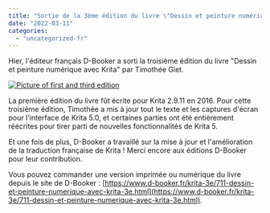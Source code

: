 ```yaml
---
title: "Sortie de la 3ème édition du livre \"Dessin et peinture numérique avec Krita\" !"
date: "2022-03-11"
categories: 
  - "uncategorized-fr"
---
```


Hier, l'éditeur français D-Booker a sorti la troisième édition du livre "Dessin et peinture numérique avec Krita" par Timothée Giet.

[![Picture of first and third edition](images/IMG_20220311_112344-1024x768.jpg)](https://krita.org/wp-content/uploads/2022/03/IMG_20220311_112344-scaled.jpg)

La première édition du livre fût écrite pour Krita 2.9.11 en 2016. Pour cette troisième édition, Timothée a mis à jour tout le texte et les captures d'écran pour l'interface de Krita 5.0, et certaines parties ont été entièrement réécrites pour tirer parti de nouvelles fonctionnalités de Krita 5.

Et une fois de plus, D-Booker a travaillé sur la mise à jour et l'amélioration de la traduction française de Krita ! Merci encore aux éditions D-Booker pour leur contribution.

Vous pouvez commander une version imprimée ou numérique du livre depuis le site de D-Booker : [https://www.d-booker.fr/krita-3e/711-dessin-et-peinture-numerique-avec-krita-3e.html](https://www.d-booker.fr/krita-3e/711-dessin-et-peinture-numerique-avec-krita-3e.html).
